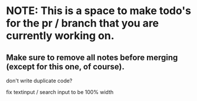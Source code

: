 # NOTE: This is a space to make todo's for the pr / branch that you are currently working on. 
Make sure to remove all notes before merging (except for this one, of course).
----------------------------------------------------------------------------------------------------

don't write duplicate code?

fix textinput / search input to be 100% width

